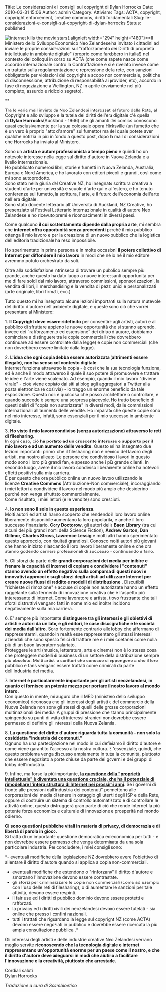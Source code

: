 Title: Le considerazioni e i consigli sul copyright di Dylan Horrocks
Date: 2010-03-31 15:06
Author: admin
Category: Attivismo
Tags: ACTA, copyright, copyright enforcement, creative commons, diritti fondamentali
Slug: le-considerazioni-e-consigli-sul-copyright-di-dylan-horrocks
Status: published

![](http://img535.imageshack.us/img535/5039/dhorrocksita.jpg "internet kills the movie stars"){.alignleft width="294" height="480"}**Il Ministero dello Sviluppo Economico Neo Zelandese ha invitato i cittadini ad inviare le proprie considerazioni sul "rafforzamento dei Diritti di proprietà intellettuale in ambiente digitale" (proprio come farebbero in italia!) nel contesto dei colloqui in corso su ACTA (che come sapete nasce come accordo internazionale contro la Contraffazione e si è rivelato invece come un trattato sulla regolamentazione e repressione della rete, con sanzioni obbligatorie per violazioni del copyright a scopo non commerciale, politiche di disconnessione, attribuzione di responsabilità ai provider, etc), accordo in fase di negoziazione a Wellington, NZ in aprile (ovviamente nel più completo, assurdo e ridicolo segreto).  
<!--more-->**  
Tra le varie mail inviate da Neo Zelandesi interessati al futuro della Rete, al Copyright e allo sviluppo e la tutela dei diritti dell'era digitale c'è quella di **Dylan Horrocks**(Auckland - 1966) che gli amanti dei comics conoscono quasi esclusivamente per la sua colossale opera [Hicksville](http://www.blackvelveteditrice.com/spip.php?article47) (un fumetto che è un vero è proprio "atto d'amore" sul fumetto) ma del quale potete aver qualche notizia in più in fondo a questo post, dopo la mail di considerazioni che Horrocks ha inviato al Ministero.

Sono un **artista e autore professionista a tempo pieno** e quindi ho un notevole interesse nella legge sul diritto d'autore in Nuova Zelanda e a livello internazionale.  
Ho pubblicato numerosi libri, storie e fumetti in Nuova Zelanda, Australia, Europa e Nord America, e ho lavorato con editori piccoli e grandi, così come mi sono autoprodotto.  
Sono stato nella giuria del Creative NZ, ho insegnato scrittura creativa a studenti d'arte per università e scuole d'arte qui e all'estero, e ho tenuto conferenze sul fumetto, la scrittura, l'arte, e il futuro dell'economia dell'arte nell'era digitale.  
Sono stato docente letterario all'Università di Auckland, NZ Creative, ho presenziato al Festival Letterario internazionale in qualità di autore Neo Zelandese e ho ricevuto premi e riconoscimenti in diversi paesi.

Come qualcuno **il cui sostentamento dipende dalla propria arte**, mi sembra che **internet offra opportunità senza precedenti** perchè il mio pubblico ottenga il mio lavoro e per la creazione di un nuovo pubblico che la logistica dell'editoria tradizionale ha reso impossibile.

Ho sperimentato in prima persona e in molte occasioni **il potere collettivo di Internet per diffondere il mio lavoro** in modi che né io né il mio editore avremmo potuto orchestrato da soli.

Oltre alla soddisfazione intrinseca di trovare un pubblico sempre più grande, anche questo ha dato luogo a nuove interessanti opportunità per me di fare soldi dal mio lavoro, attraverso commissioni, sponsorizzazioni, la vendita di libri, il merchandising e la vendita di pezzi unici e personalizzati (arte originale, libri firmati, ecc.)

Tutto questo mi ha insegnato alcune lezioni importanti sulla natura mutevole del diritto d'autore nell'ambiente digitale, e queste sono ciò che vorrei presentare al Ministero:

1. **Il Copyright deve essere ridefinito** per consentire agli artisti, autori e al pubblico di sfruttare appieno le nuove opportunità che si stanno aprendo.  
Invece del "rafforzamento ed estensione" del diritto d'autore, dobbiamo cominciare a distinguere tra le copie commerciali (che dovrebbero continuare ad essere controllate dalla legge) e copie non commerciali (che non dovrebbero essere limitate dalla legge).

2. **L'idea che ogni copia debba essere autorizzata (altrimenti essere illegale), non ha senso nel contesto digitale**.  
Internet funziona attraverso la copia - è così che la sua tecnologia funziona, ed è anche il modo attraverso il quale il suo potere di promuovere e trattare le idee e l'arte viene scatenato. Ad esempio, quando il mio lavoro "diviene virale" - cioè viene copiato dai siti ai blog agli aggregatori a Twitter alla posta elettronica (e così via) - io traggo un enorme beneficio da tale esposizione. Questo non è qualcosa che posso architettare o controllare, e quando succede è sempre una sorpresa piacevole. Ho tratto beneficio di questi deliri di "copia non autorizzata" in diversi modi, dalle commissioni internazionali all'aumento delle vendite. Ho imparato che queste copie sono nel mio interesse, infatti, sono essenziali per il mio successo in ambiente digitale.

3. **Ho visto il mio lavoro condiviso (senza autorizzazione) attraverso le reti di filesharing**.  
In ogni caso, ciò **ha portato ad un crescente interesse e supporto per il mio lavoro e ad un aumento delle vendite**. Questo mi ha insegnato due lezioni importanti: primo, che il filesharing non è nemico del lavoro degli artisti, ma nostro alleato. Le persone che condividono i lavori in questo modo sono i loro più grandi fan, e spesso anche i più grande clienti. In secondo luogo, avere il mio lavoro condiviso liberamente online ha notevoli effetti positivi sulla mia carriera.  
È per questo che ora pubblico online un nuovo lavoro utilizzando le licenze **Creative Commons** (Attribuzione-Non commerciale), incoraggiando i miei lettori a condividere il lavoro nel modo più ampio che desiderino - purché non venga sfruttato commercialmente.  
Come risultato, i miei lettori (e le vendite) sono cresciuti.

4. **Io non sono il solo in questa esperienza**.  
Molti autori ed artisti hanno scoperto che rendendo il loro lavoro online liberamente disponibile aumentano la loro popolarità, e anche il loro successo finanziario. **Cory Doctorow**, gli autori della **Baen Library** (tra cui alcuni dei più grandi nomi della Science Fiction), **Andrew Garton, Dan Gillmor, Charles Stross, Lawrence Lessig** e molti altri hanno sperimentato questo approccio, con risultati grandiosi. Conosco molti autori più giovani che hanno iniziato rilasciando il loro lavoro liberamente online e che ora stanno godendo carriere professionali di successo - continuando a farlo.

5\. Gli sforzi da parte delle **grandi corporazioni dei media per inibire e frenare la capacità di Internet di copiare e condividere i "contenuti" stanno avendo un effetto negativo sulla comparsa di questi nuovi e innovativi approcci e sugli sforzi degli artisti ad utilizzare Internet per creare nuove flussi di reddito e modelli di distribuzione** . Discutibili "richieste di rimozione" e accuse di copie non autorizzate hanno un effetto raggelante sulla fermento di innovazione creativa che è l'aspetto più interessante di Internet. Come lavoratore e artista, trovo frustrante che tali sforzi distruttivi vengano fatti in nome mio ed inoltre incidono negativamente sulla mia carriera.

6\. E' sempre più importante **distinguere tra gli interessi e gli obiettivi di artisti e autori da un lato, e gli editori, le case discografiche e le società dei media dall'altro**. Sono fortemente contrario alle lobby che affermano di rappresentarmi, quando in realtà esse rappresentano gli stessi interessi aziendali che sono spesso felici di trattare me e i miei coetanei come nulla più di un buon lavoratore salariato.  
Proteggere le arti (musica, letteratura, arte e cinema) non è lo stessa cosa che proteggere modelli di business di un settore della distribuzione sempre più obsoleto. Molti artisti e scrittori che conosco si oppongono a che il loro pubblico e fans vengano essere trattati come criminali da parte dell'industria dei media.

7. **Internet è particolarmente importante per gli artisti neozelandesi, in quanto ci fornisce un potente mezzo per portare il nostro lavoro al mondo intero.**  
Con questo in mente, mi auguro che il MED (ministero dello sviluppo economico) riconosca che gli interessi degli artisti e del commercio della Nuova Zelanda non sono gli stessi di quelli delle grosse corporazioni multinazionali dei media. A gruppi di pressione che stanno principalmente spingendo su punti di vsita di interessi stranieri non dovrebbe essere permesso di definire gli interessi della Nuova Zelanda.

8. **La questione del diritto d'autore riguarda tutta la comunità - non solo la cosiddetta "industria dei contenuti."**  
Ognuno ha una partecipazione nel modo in cui definiamo il diritto d'autore e come viene garantito l'accesso alla nostra cultura. E 'essenziale, quindi, che questo problema venga discusso ampiamente in tutta la comunità, piuttosto che essere negoziato a porte chiuse da parte dei governi e dei gruppi di lobby dell'industria.

9\. Infine, ma forse la più importante, <span style="text-decoration: underline;">**la questione della "proprietà intellettuale" è diventata una questione cruciale, che ha il potenziale di rimodellare l'intera struttura di Internet nei prossimi anni**</span>. Se i governi di fronte alle pressioni dall'industria dei contenuti" permettono alle corporazioni dei media di tenere in ostaggio gli utenti degli ISP e della Rete, oppure di costruire un sistema di controllo automatizzato e di controllare le attività online, questo distruggerà gran parte di ciò che rende Internet la più potente forza economica e culturale di innovazione e prosperità nel mondo odierno.

**Ci sono questioni pubbliche vitali in materia di privacy, di democrazia e di libertà di parola in gioco.**  
Si tratta di un'importante questione democratica ed economica per tutti - e non dovrebbe essere permesso che venga determinata da una sola particolare industria. Per concludere, i miei consigli sono:

*- eventuali modifiche della legislazione NZ dovrebbero avere l'obiettivo di allentare il diritto d'autore quando si applica a copia non-commerciali.  
- eventuali modifiche che estendono o "rinforzano" il diritto d'autore e smorzano l'innovazione devono essere contrastate.  
- gli sforzi per criminalizzare le copia non commerciali (come ad esempio con l'uso delle reti di filesharing), o di aumentare le sanzioni per tale attività, devono essere respinti.  
- il fair use ed i diritti di pubblico dominio devono essere protetti e rafforzati.  
- la privacy ed i diritti civili dei neozelandesi devono essere tutelati - sia online che presso i confini nazionali.  
- tutti i trattati che riguardano la legge sul copyright NZ (come ACTA) devono essere negoziati in pubblico e dovrebbe essere ricercata la più ampia consultazione pubblica .*

Gli interessi degli artisti e delle industrie creative Neo Zelandesi verrano meglio servite **riconoscendo che la tecnologia digitale e internet rappresentano un'opportunità enorme per un paese come il nostro, e che il diritto d'autore deve adeguarsi in modi che aiutino a facilitare l'innovazione e la creatività, piuttosto che arrestarle.**

Cordiali saluti  
Dylan Horrocks

*Traduzione a cura di Scambioetico*
